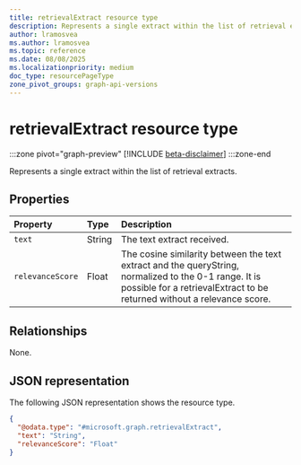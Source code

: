 ```yaml
---
title: retrievalExtract resource type
description: Represents a single extract within the list of retrieval extracts.
author: lramosvea
ms.author: lramosvea
ms.topic: reference
ms.date: 08/08/2025
ms.localizationpriority: medium
doc_type: resourcePageType
zone_pivot_groups: graph-api-versions
---
```


# retrievalExtract resource type

:::zone pivot="graph-preview"
[!INCLUDE [beta-disclaimer](../../../includes/beta-disclaimer.md)]
:::zone-end

Represents a single extract within the list of retrieval extracts.

## Properties

| Property | Type   | Description                |
|:---------|:-------|:---------------------------|
| `text`   | String | The text extract received. |
| `relevanceScore`   | Float | The cosine similarity between the text extract and the queryString, normalized to the 0-1 range. It is possible for a retrievalExtract to be returned without a relevance score. |

## Relationships

None.

## JSON representation

The following JSON representation shows the resource type.

```json
{
  "@odata.type": "#microsoft.graph.retrievalExtract",
  "text": "String",
  "relevanceScore": "Float"
}
```
